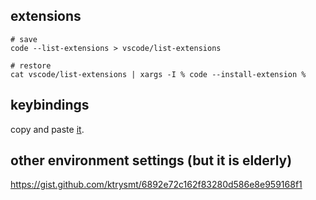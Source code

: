 ## extensions

```
# save
code --list-extensions > vscode/list-extensions

# restore
cat vscode/list-extensions | xargs -I % code --install-extension %
```

## keybindings

copy and paste [it](./keybindings.json).

## other environment settings (but it is elderly)

<https://gist.github.com/ktrysmt/6892e72c162f83280d586e8e959168f1>
